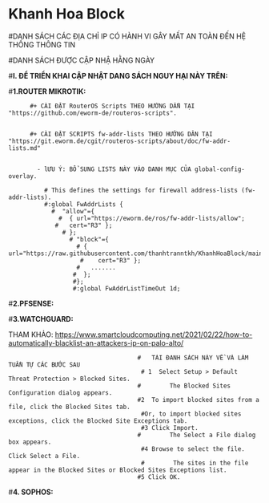 # Khanh Hoa Block 
#DANH SÁCH CÁC ĐỊA CHỈ IP CÓ HÀNH VI GÂY MẤT AN TOÀN ĐẾN HỆ THỐNG THÔNG TIN

#DANH SÁCH ĐƯỢC CẬP NHẬ HẰNG NGÀY

#**I. ĐỂ TRIỂN KHAI CẬP NHẬT DANG SÁCH NGUY HẠI NÀY TRÊN:** 


#**1.ROUTER MIKROTIK:**

          #+ CÀI ĐẶT RouterOS Scripts THEO HƯỚNG DẪN TẠI "https://github.com/eworm-de/routeros-scripts".


          #+ CÀI ĐẶT SCRIPTS fw-addr-lists THEO HƯỚNG DÂN TẠI "https://git.eworm.de/cgit/routeros-scripts/about/doc/fw-addr-lists.md"


            - lƯU Ý: BỔ SUNG LISTS NÀY VÀO DANH MỤC CỦA global-config-overlay.

              # This defines the settings for firewall address-lists (fw-addr-lists).
              #:global FwAddrLists {
                #  "allow"={
                  #  { url="https://eworm.de/ros/fw-addr-lists/allow";
                 #   cert="R3" };
                   # };
                     # "block"={
                       # { url="https://raw.githubusercontent.com/thanhtranntkh/KhanhHoaBlock/main/Backlist_khanhhoa.txt";
                        #    cert="R3" };
                       #   .......
                      #  };
                      #};
                      #:global FwAddrListTimeOut 1d;


#**2.PFSENSE:**




#**3.WATCHGUARD:**

THAM KHẢO: https://www.smartcloudcomputing.net/2021/02/22/how-to-automatically-blacklist-an-attackers-ip-on-palo-alto/


                                        #   TẢI ĐANH SÁCH NÀY VỀ VÀ LÀM TUẦN TỰ CÁC BƯỚC SAU
                                         # 1  Select Setup > Default Threat Protection > Blocked Sites.
                                        #        The Blocked Sites Configuration dialog appears.
                                        #2  To import blocked sites from a file, click the Blocked Sites tab.
                                         #Or, to import blocked sites exceptions, click the Blocked Site Exceptions tab.
                                         #3 Click Import.
                                        #        The Select a File dialog box appears.
                                         #4 Browse to select the file. Click Select a File.
                                         #        The sites in the file appear in the Blocked Sites or Blocked Sites Exceptions list.
                                        #5 Click OK.
 


#**4. SOPHOS:**
